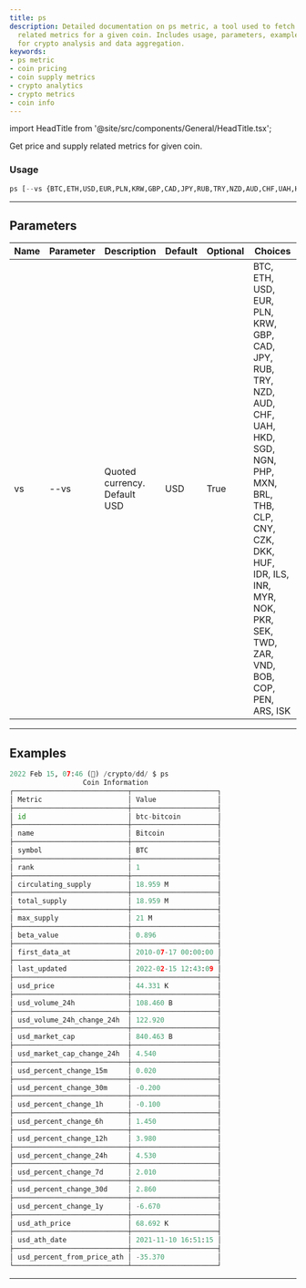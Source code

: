 ```yaml
---
title: ps
description: Detailed documentation on ps metric, a tool used to fetch price and supply
  related metrics for a given coin. Includes usage, parameters, examples, and more
  for crypto analysis and data aggregation.
keywords:
- ps metric
- coin pricing
- coin supply metrics
- crypto analytics
- crypto metrics
- coin info
---
```


import HeadTitle from '@site/src/components/General/HeadTitle.tsx';

<HeadTitle title="crypto /dd/ps - Reference | OpenBB Terminal Docs" />

Get price and supply related metrics for given coin.

### Usage

```python wordwrap
ps [--vs {BTC,ETH,USD,EUR,PLN,KRW,GBP,CAD,JPY,RUB,TRY,NZD,AUD,CHF,UAH,HKD,SGD,NGN,PHP,MXN,BRL,THB,CLP,CNY,CZK,DKK,HUF,IDR,ILS,INR,MYR,NOK,PKR,SEK,TWD,ZAR,VND,BOB,COP,PEN,ARS,ISK}]
```

---

## Parameters

| Name | Parameter | Description | Default | Optional | Choices |
| ---- | --------- | ----------- | ------- | -------- | ------- |
| vs | --vs | Quoted currency. Default USD | USD | True | BTC, ETH, USD, EUR, PLN, KRW, GBP, CAD, JPY, RUB, TRY, NZD, AUD, CHF, UAH, HKD, SGD, NGN, PHP, MXN, BRL, THB, CLP, CNY, CZK, DKK, HUF, IDR, ILS, INR, MYR, NOK, PKR, SEK, TWD, ZAR, VND, BOB, COP, PEN, ARS, ISK |


---

## Examples

```python
2022 Feb 15, 07:46 (🦋) /crypto/dd/ $ ps
                  Coin Information
┌────────────────────────────┬─────────────────────┐
│ Metric                     │ Value               │
├────────────────────────────┼─────────────────────┤
│ id                         │ btc-bitcoin         │
├────────────────────────────┼─────────────────────┤
│ name                       │ Bitcoin             │
├────────────────────────────┼─────────────────────┤
│ symbol                     │ BTC                 │
├────────────────────────────┼─────────────────────┤
│ rank                       │ 1                   │
├────────────────────────────┼─────────────────────┤
│ circulating_supply         │ 18.959 M            │
├────────────────────────────┼─────────────────────┤
│ total_supply               │ 18.959 M            │
├────────────────────────────┼─────────────────────┤
│ max_supply                 │ 21 M                │
├────────────────────────────┼─────────────────────┤
│ beta_value                 │ 0.896               │
├────────────────────────────┼─────────────────────┤
│ first_data_at              │ 2010-07-17 00:00:00 │
├────────────────────────────┼─────────────────────┤
│ last_updated               │ 2022-02-15 12:43:09 │
├────────────────────────────┼─────────────────────┤
│ usd_price                  │ 44.331 K            │
├────────────────────────────┼─────────────────────┤
│ usd_volume_24h             │ 108.460 B           │
├────────────────────────────┼─────────────────────┤
│ usd_volume_24h_change_24h  │ 122.920             │
├────────────────────────────┼─────────────────────┤
│ usd_market_cap             │ 840.463 B           │
├────────────────────────────┼─────────────────────┤
│ usd_market_cap_change_24h  │ 4.540               │
├────────────────────────────┼─────────────────────┤
│ usd_percent_change_15m     │ 0.020               │
├────────────────────────────┼─────────────────────┤
│ usd_percent_change_30m     │ -0.200              │
├────────────────────────────┼─────────────────────┤
│ usd_percent_change_1h      │ -0.100              │
├────────────────────────────┼─────────────────────┤
│ usd_percent_change_6h      │ 1.450               │
├────────────────────────────┼─────────────────────┤
│ usd_percent_change_12h     │ 3.980               │
├────────────────────────────┼─────────────────────┤
│ usd_percent_change_24h     │ 4.530               │
├────────────────────────────┼─────────────────────┤
│ usd_percent_change_7d      │ 2.010               │
├────────────────────────────┼─────────────────────┤
│ usd_percent_change_30d     │ 2.860               │
├────────────────────────────┼─────────────────────┤
│ usd_percent_change_1y      │ -6.670              │
├────────────────────────────┼─────────────────────┤
│ usd_ath_price              │ 68.692 K            │
├────────────────────────────┼─────────────────────┤
│ usd_ath_date               │ 2021-11-10 16:51:15 │
├────────────────────────────┼─────────────────────┤
│ usd_percent_from_price_ath │ -35.370             │
└────────────────────────────┴─────────────────────┘
```
---
